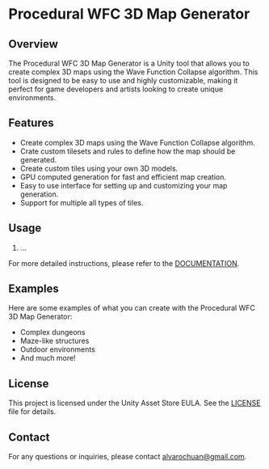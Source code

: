 # Procedural WFC 3D Map Generator

## Overview

The Procedural WFC 3D Map Generator is a Unity tool that allows you to create complex 3D maps using the Wave Function Collapse algorithm. This tool is designed to be easy to use and highly customizable, making it perfect for game developers and artists looking to create unique environments.

## Features

- Create complex 3D maps using the Wave Function Collapse algorithm.
- Crate custom tilesets and rules to define how the map should be generated.
- Create custom tiles using your own 3D models.
- GPU computed generation for fast and efficient map creation.
- Easy to use interface for setting up and customizing your map generation.
- Support for multiple all types of tiles.

## Usage

1. ...

For more detailed instructions, please refer to the [DOCUMENTATION](Documentation/com.hollowblink.procedural-wfc-3d-map-generator.pdf).

## Examples

Here are some examples of what you can create with the Procedural WFC 3D Map Generator:

- Complex dungeons
- Maze-like structures
- Outdoor environments
- And much more!

## License

This project is licensed under the Unity Asset Store EULA. See the [LICENSE](LICENSE) file for details.

## Contact

For any questions or inquiries, please contact [alvarochuan@gmail.com](mailto:alvarochuan@gmail.com).

